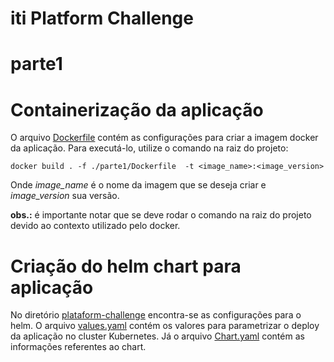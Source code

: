 # iti Platform Challenge

# parte1

# Containerização da aplicação
O arquivo [Dockerfile](/parte1/Dockerfile) contém as configurações para criar a imagem docker da aplicação.
Para executá-lo, utilize o comando na raiz do projeto:
```shell script
docker build . -f ./parte1/Dockerfile  -t <image_name>:<image_version>
```
Onde <i>image_name</i> é o nome da imagem que se deseja criar e <i>image_version</i> sua versão.

<b>obs.:</b> é importante notar que se deve rodar o comando na raiz do projeto devido ao contexto
utilizado pelo docker. 

# Criação do helm chart para aplicação
No diretório [plataform-challenge](/parte1/plataform-challenge) encontra-se as configurações para o helm.
O arquivo [values.yaml](/parte1/plataform-challenge/values.yaml) contém os valores para parametrizar o deploy
da aplicação no cluster Kubernetes. Já o arquivo [Chart.yaml](/parte1/plataform-challenge/Chart.yaml) contém
as informações referentes ao chart.


